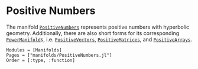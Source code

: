 # Positive Numbers

The manifold [`PositiveNumbers`](@ref) represents positive numbers with hyperbolic geometry. Additionally, there are also short forms for its corresponding [`PowerManifold`](@ref)s, i.e. [`PositiveVectors`](@ref), [`PositiveMatrices`](@ref), and [`PositiveArrays`](@ref).

```@autodocs
Modules = [Manifolds]
Pages = ["manifolds/PositiveNumbers.jl"]
Order = [:type, :function]
```

